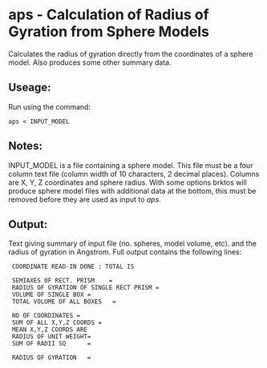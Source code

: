 aps - Calculation of Radius of Gyration from Sphere Models
==========================================================

Calculates the radius of gyration directly from the coordinates of a sphere model.
Also produces some other summary data.

Useage:
-------

Run using the command:

~~~~~~~
aps < INPUT_MODEL
~~~~~~~

Notes:
------
INPUT_MODEL is a file containing a sphere model. 
This file must be a four column text file (column width of 10 characters, 2 decimal places).
Columns are X, Y, Z coordinates and sphere radius.
With some options brktos will produce sphere model files with additional data at the bottom, 
this must be removed before they are used as input to *aps*.

Output:
-------

Text giving summary of input file (no. spheres, model volume, etc). and the radius of gyration in Angstrom. 
Full output contains the following lines:

~~~~~~
 COORDINATE READ-IN DONE : TOTAL IS  

 SEMIAXES OF RECT. PRISM    =       
 RADIUS OF GYRATION OF SINGLE RECT PRISM =  
 VOLUME OF SINGLE BOX =             
 TOTAL VOLUME OF ALL BOXES   =     

 NO OF COORDINATES =     
 SUM OF ALL X,Y,Z COORDS =     
 MEAN X,Y,Z COORDS ARE       
 RADIUS OF UNIT WEIGHT=     
 SUM OF RADII SQ      =   

 RADIUS OF GYRATION   =  
~~~~~~

